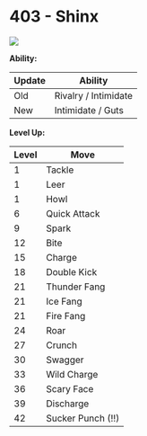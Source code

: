 # 403 - Shinx
![][403]

**Ability:**

Update | Ability
---    | ---
Old    | Rivalry / Intimidate
New    | Intimidate / Guts

**Level Up:**

Level | Move
---   | ---
  1   | Tackle
  1   | Leer
  1   | Howl
  6   | Quick Attack
  9   | Spark
 12   | Bite
 15   | Charge
 18   | Double Kick
 21   | Thunder Fang
 21   | Ice Fang
 21   | Fire Fang
 24   | Roar
 27   | Crunch
 30   | Swagger
 33   | Wild Charge
 36   | Scary Face
 39   | Discharge
 42   | Sucker Punch (!!)



[403]: /img/pokemon/403.png

